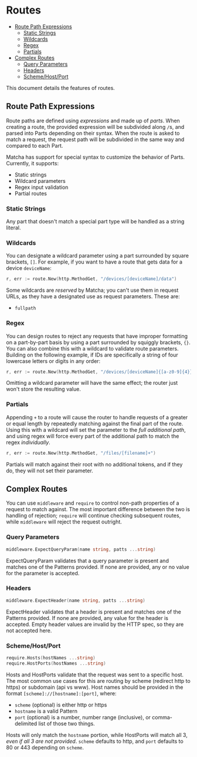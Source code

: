 # Routes

- [Route Path Expressions](#route-path-expressions)
  - [Static Strings](#static-strings)
  - [Wildcards](#wildcards)
  - [Regex](#regex)
  - [Partials](#partials)
- [Complex Routes](#complex-routes)
  - [Query Parameters](#query-parameters)
  - [Headers](#headers)
  - [Scheme/Host/Port](#schemehostport)

This document details the features of routes.

## Route Path Expressions

Route paths are defined using *expressions* and made up of *parts*. When creating a route, the provided expression will be subdivided along `/`s, and parsed into Parts depending on their syntax. When the route is asked to match a request, the request path will be subdivided in the same way and compared to each Part.

 Matcha has support for special syntax to customize the behavior of Parts. Currently, it supports:

- Static strings
- Wildcard parameters
- Regex input validation
- Partial routes

### Static Strings

Any part that doesn't match a special part type will be handled as a string literal.

### Wildcards

You can designate a wildcard parameter using a part surrounded by square brackets, `[]`. For example, if you want to have a route that gets data for a device `deviceName`:

```go
r, err := route.New(http.MethodGet, "/devices/[deviceName]/data")
```

Some wildcards are *reserved* by Matcha; you can't use them in request URLs, as they have a designated use as request parameters. These are:

- `fullpath`

### Regex

You can design routes to reject any requests that have improper formatting on a part-by-part basis by using a part surrounded by squiggly brackets, `{}`. You can also combine this with a wildcard to validate route parameters. Building on the following example, if IDs are specifically a string of four lowercase letters or digits in any order:

```go
r, err := route.New(http.MethodGet, "/devices/[deviceName]{[a-z0-9]{4}}/data")
```

Omitting a wildcard parameter will have the same effect; the router just won't store the resulting value.

### Partials

Appending `+` to a route will cause the router to handle requests of a greater or equal length by repeatedly matching against the final part of the route. Using this with a wildcard will set the parameter to the *full additional path*, and using regex will force every part of the additional path to match the regex *individually*.

```go
r, err := route.New(http.MethodGet, "/files/[filename]+")
```

Partials will match against their root with no additional tokens, and if they do, they will not set their parameter.

## Complex Routes

You can use `middleware` and `require` to control non-path properties of a request to match against. The most important difference between the two is handling of rejection; `require` will continue checking subsequent routes, while `middleware` will reject the request outright.

### Query Parameters

```go
middleware.ExpectQueryParam(name string, patts ...string)
```

ExpectQueryParam validates that a query parameter is present and matches one of the Patterns provided. If none are provided, any or no value for the parameter is accepted.

### Headers

```go
middleware.ExpectHeader(name string, patts ...string)
```

ExpectHeader validates that a header is present and matches one of the Patterns provided. If none are provided, any value for the header is accepted. Empty header values are invalid by the HTTP spec, so they are not accepted here.

### Scheme/Host/Port

```go
require.Hosts(hostNames ...string)
require.HostPorts(hostNames ...string)
```

Hosts and HostPorts validate that the request was sent to a specific host. The most common use cases for this are routing by scheme (redirect http to https) or subdomain (api vs www). Host names should be provided in the format `[scheme]://[hostname]:[port]`, where:

- `scheme` (optional) is either http or https
- `hostname` is a valid Pattern
- `port` (optional) is a number, number range (inclusive), or comma-delimited list of those two things.

Hosts will only match the `hostname` portion, while HostPorts will match all 3, *even if all 3 are not provided*. `scheme` defaults to http, and `port` defaults to 80 or 443 depending on `scheme`.
